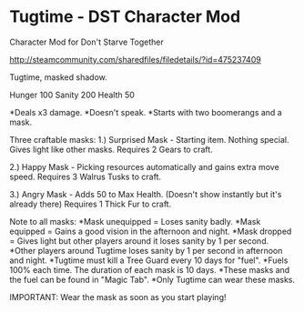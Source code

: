 # Tugtime - DST Character Mod
Character Mod for Don't Starve Together

http://steamcommunity.com/sharedfiles/filedetails/?id=475237409

Tugtime, masked shadow. 

Hunger 100 
Sanity 200 
Health 50 

*Deals x3 damage. 
*Doesn't speak. 
*Starts with two boomerangs and a mask. 

Three craftable masks: 
1.) Surprised Mask - Starting item. Nothing special. Gives light like other masks. 
Requires 2 Gears to craft. 

2.) Happy Mask - Picking resources automatically and gains extra move speed. 
Requires 3 Walrus Tusks to craft. 

3.) Angry Mask - Adds 50 to Max Health. (Doesn't show instantly but it's already there) 
Requires 1 Thick Fur to craft. 

Note to all masks: 
*Mask unequipped = Loses sanity badly. 
*Mask equipped = Gains a good vision in the afternoon and night. 
*Mask dropped = Gives light but other players around it loses sanity by 1 per second. 
*Other players around Tugtime loses sanity by 1 per second in afternoon and night. 
*Tugtime must kill a Tree Guard every 10 days for "fuel". 
*Fuels 100% each time. The duration of each mask is 10 days. 
*These masks and the fuel can be found in "Magic Tab". 
*Only Tugtime can wear these masks. 

IMPORTANT: Wear the mask as soon as you start playing! 
